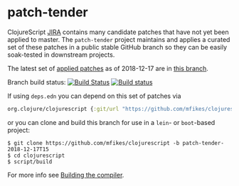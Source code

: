 # patch-tender
ClojureScript [JIRA](https://dev.clojure.org/jira/browse/CLJS) contains many candidate patches that have not yet been applied to master.
The `patch-tender` project maintains and applies a curated set of these patches in a public stable GitHub branch so they can be easily soak-tested in downstream projects.

The latest set of [applied patches](https://github.com/clojure/clojurescript/compare/master...mfikes:patch-tender-2018-12-17T15) as of 2018-12-17 are in [this branch](https://github.com/mfikes/clojurescript/commits/patch-tender-2018-12-17T15).

Branch build status: [![Build Status](https://travis-ci.org/mfikes/clojurescript.svg?branch=patch-tender-2018-12-17T15)](https://travis-ci.org/mfikes/clojurescript) [![Build status](https://ci.appveyor.com/api/projects/status/oggs1yydb8c2t6pa/branch/patch-tender-2018-12-17T15?svg=true)](https://ci.appveyor.com/project/mfikes/clojurescript/branch/patch-tender-2018-12-17T15)

If using `deps.edn` you can depend on this set of patches via
```clojure
org.clojure/clojurescript {:git/url "https://github.com/mfikes/clojurescript" :sha "e43cb941ee75b085cc6c9e524e03850d525da714"}
```

or you can clone and build this branch for use in a `lein`- or `boot`-based project:

```
$ git clone https://github.com/mfikes/clojurescript -b patch-tender-2018-12-17T15
$ cd clojurescript
$ script/build
```
For more info see [Building the compiler](https://clojurescript.org/community/building).